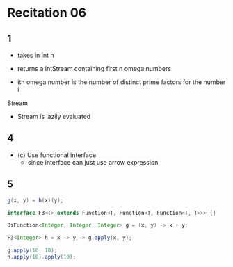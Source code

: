 # Recitation 06

## 1

- takes in int n
- returns a IntStream containing first n omega numbers

- ith omega number is the number of distinct prime factors for the number i

Stream

- Stream is lazily evaluated

## 4

- (c) Use functional interface
  - since interface can just use arrow expression

## 5

```java
g(x, y) = h(x)(y);

interface F3<T> extends Function<T, Function<T, Function<T, T>>> {}

BiFunction<Integer, Integer, Integer> g = (x, y) -> x + y;

F3<Integer> h = x -> y -> g.apply(x, y);

g.apply(10, 10);
h.apply(10).apply(10);
```
